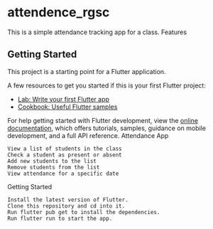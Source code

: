 # attendence_rgsc

This is a simple attendance tracking app for a class.
Features

## Getting Started

This project is a starting point for a Flutter application.

A few resources to get you started if this is your first Flutter project:

- [Lab: Write your first Flutter app](https://docs.flutter.dev/get-started/codelab)
- [Cookbook: Useful Flutter samples](https://docs.flutter.dev/cookbook)

For help getting started with Flutter development, view the
[online documentation](https://docs.flutter.dev/), which offers tutorials,
samples, guidance on mobile development, and a full API reference.
Attendance App



    View a list of students in the class
    Check a student as present or absent
    Add new students to the list
    Remove students from the list
    View attendance for a specific date

Getting Started

    Install the latest version of Flutter.
    Clone this repository and cd into it.
    Run flutter pub get to install the dependencies.
    Run flutter run to start the app.